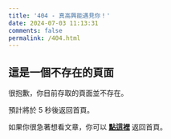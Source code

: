 ```yaml
---
title: '404 - 真高興能遇見你！'
date: 2024-07-03 11:13:31
comments: false
permalink: /404.html
---
```


<!-- markdownlint-disable MD039 MD033 -->

## 這是一個不存在的頁面

很抱歉，你目前存取的頁面並不存在。

預計將於 <span id="timeout">5</span> 秒後返回首頁。

如果你很急著想看文章，你可以 **[點這裡](https://spencer830612.github.io/)** 返回首頁。

<script>
let countTime = 5;

function count() {
  
  document.getElementById('timeout').textContent = countTime;
  countTime -= 1;
  if(countTime === 0){
    location.href = 'https://spencer830612.github.io/';
  }
  setTimeout(() => {
    count();
  }, 1000);
}

count();
</script>
